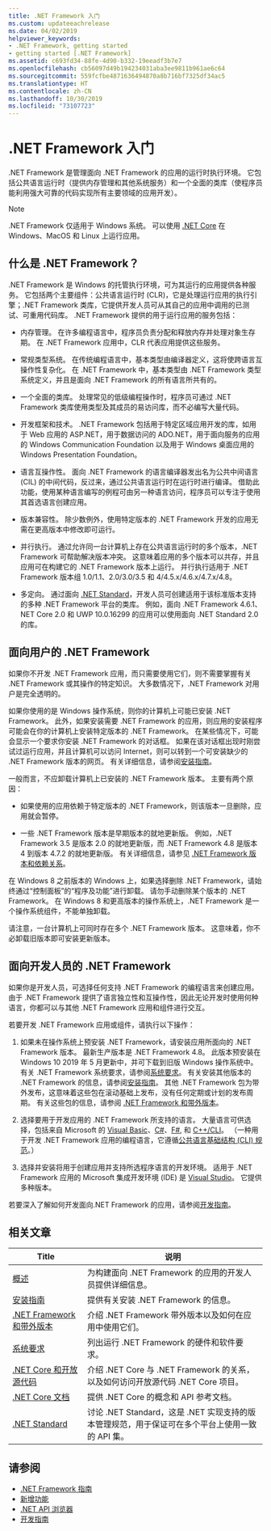 ```yaml
---
title: .NET Framework 入门
ms.custom: updateeachrelease
ms.date: 04/02/2019
helpviewer_keywords:
- .NET Framework, getting started
- getting started [.NET Framework]
ms.assetid: c693fd34-88fe-4d90-b332-19eeadf3b7e7
ms.openlocfilehash: cb56097d49b194234031aba3ee9811b961ae6c64
ms.sourcegitcommit: 559fcfbe4871636494870a8b716bf7325df34ac5
ms.translationtype: HT
ms.contentlocale: zh-CN
ms.lasthandoff: 10/30/2019
ms.locfileid: "73107723"
---
```

# <a name="get-started-with-the-net-framework"></a>.NET Framework 入门

.NET Framework 是管理面向 .NET Framework 的应用的运行时执行环境。 它包括公共语言运行时（提供内存管理和其他系统服务）和一个全面的类库（使程序员能利用强大可靠的代码实现所有主要领域的应用开发）。

> [!NOTE] 
> .NET Framework 仅适用于 Windows 系统。 可以使用 [.NET Core](../../core/index.md) 在 Windows、MacOS 和 Linux 上运行应用。 

## <a name="Introducing"></a> 什么是 .NET Framework？

.NET Framework 是 Windows 的托管执行环境，可为其运行的应用提供各种服务。 它包括两个主要组件：公共语言运行时 (CLR)，它是处理运行应用的执行引擎；.NET Framework 类库，它提供开发人员可从其自己的应用中调用的已测试、可重用代码库。 .NET Framework 提供的用于运行应用的服务包括：

- 内存管理。 在许多编程语言中，程序员负责分配和释放内存并处理对象生存期。 在 .NET Framework 应用中，CLR 代表应用提供这些服务。

- 常规类型系统。 在传统编程语言中，基本类型由编译器定义，这将使跨语言互操作性复杂化。 在 .NET Framework 中，基本类型由 .NET Framework 类型系统定义，并且是面向 .NET Framework 的所有语言所共有的。

- 一个全面的类库。 处理常见的低级编程操作时，程序员可通过 .NET Framework 类库使用类型及其成员的易访问库，而不必编写大量代码。

- 开发框架和技术。 .NET Framework 包括用于特定区域应用开发的库，如用于 Web 应用的 ASP.NET，用于数据访问的 ADO.NET，用于面向服务的应用的 Windows Communication Foundation 以及用于 Windows 桌面应用的 Windows Presentation Foundation。

- 语言互操作性。 面向 .NET Framework 的语言编译器发出名为公共中间语言 (CIL) 的中间代码，反过来，通过公共语言运行时在运行时进行编译。 借助此功能，使用某种语言编写的例程可由另一种语言访问，程序员可以专注于使用其首选语言创建应用。

- 版本兼容性。 除少数例外，使用特定版本的 .NET Framework 开发的应用无需在更高版本中修改即可运行。

- 并行执行。 通过允许同一台计算机上存在公共语言运行时的多个版本，.NET Framework 可帮助解决版本冲突。 这意味着应用的多个版本可以共存，并且应用可在构建它的 .NET Framework 版本上运行。 并行执行适用于 .NET Framework 版本组 1.0/1.1、2.0/3.0/3.5 和 4/4.5.x/4.6.x/4.7.x/4.8。

- 多定向。 通过面向 [.NET Standard](../../standard/net-standard.md)，开发人员可创建适用于该标准版本支持的多种 .NET Framework 平台的类库。 例如，面向 .NET Framework 4.6.1、NET Core 2.0 和 UWP 10.0.16299 的应用可以使用面向 .NET Standard 2.0 的库。 

<a name="ForUsers"></a>
## <a name="the-net-framework-for-users"></a>面向用户的 .NET Framework

如果你不开发 .NET Framework 应用，而只需要使用它们，则不需要掌握有关 .NET Framework 或其操作的特定知识。 大多数情况下，.NET Framework 对用户是完全透明的。

如果你使用的是 Windows 操作系统，则你的计算机上可能已安装 .NET Framework。 此外，如果安装需要 .NET Framework 的应用，则应用的安装程序可能会在你的计算机上安装特定版本的 .NET Framework。 在某些情况下，可能会显示一个要求你安装 .NET Framework 的对话框。 如果在该对话框出现时刚尝试过运行应用，并且计算机可以访问 Internet，则可以转到一个可安装缺少的 .NET Framework 版本的网页。 有关详细信息，请参阅[安装指南](../install/index.md)。

一般而言，不应卸载计算机上已安装的 .NET Framework 版本。 主要有两个原因：

- 如果使用的应用依赖于特定版本的 .NET Framework，则该版本一旦删除，应用就会暂停。

- 一些 .NET Framework 版本是早期版本的就地更新版。 例如，.NET Framework 3.5 是版本 2.0 的就地更新版，而 .NET Framework 4.8 是版本 4 到版本 4.7.2 的就地更新版。 有关详细信息，请参见 [.NET Framework 版本和依赖关系](../migration-guide/versions-and-dependencies.md)。

在 Windows 8 之前版本的 Windows 上，如果选择删除 .NET Framework，请始终通过“控制面板”的“程序及功能”进行卸载。  请勿手动删除某个版本的 .NET Framework。 在 Windows 8 和更高版本的操作系统上，.NET Framework 是一个操作系统组件，不能单独卸载。

请注意，一台计算机上可同时存在多个 .NET Framework 版本。 这意味着，你不必卸载旧版本即可安装更新版本。

## <a name="ForDevelopers"></a> 面向开发人员的 .NET Framework

如果你是开发人员，可选择任何支持 .NET Framework 的编程语言来创建应用。 由于 .NET Framework 提供了语言独立性和互操作性，因此无论开发时使用何种语言，你都可以与其他 .NET Framework 应用和组件进行交互。

若要开发 .NET Framework 应用或组件，请执行以下操作：

1. 如果未在操作系统上预安装 .NET Framework，请安装应用所面向的 .NET Framework 版本。 最新生产版本是 .NET Framework 4.8。 此版本预安装在 Windows 10 2019 年 5 月更新中，并可下载到旧版 Windows 操作系统中。 有关 .NET Framework 系统要求，请参阅[系统要求](system-requirements.md)。 有关安装其他版本的 .NET Framework 的信息，请参阅[安装指南](../install/guide-for-developers.md)。 其他 .NET Framework 包为带外发布，这意味着这些包在滚动基础上发布，没有任何定期或计划的发布周期。 有关这些包的信息，请参阅 [.NET Framework 和带外版本](the-net-framework-and-out-of-band-releases.md)。

2. 选择要用于开发应用的 .NET Framework 所支持的语言。 大量语言可供选择，包括来自 Microsoft 的 [Visual Basic](../../visual-basic/index.md)、[C#](../../csharp/index.md)、[F#](../../fsharp/index.md), 和 [C++/CLI](/cpp/dotnet/dotnet-programming-with-cpp-cli-visual-cpp)。 （一种用于开发 .NET Framework 应用的编程语言，它遵循[公共语言基础结构 (CLI) 规范](https://visualstudio.microsoft.com/license-terms/ecma-c-common-language-infrastructure-standards/)。）

3. 选择并安装将用于创建应用并支持所选程序语言的开发环境。 适用于 .NET Framework 应用的 Microsoft 集成开发环境 (IDE) 是 [Visual Studio](https://visualstudio.microsoft.com/vs/?utm_medium=microsoft&utm_source=docs.microsoft.com&utm_campaign=inline+link)。 它提供多种版本。

若要深入了解如何开发面向.NET Framework 的应用，请参阅[开发指南](../development-guide.md)。

## <a name="related-articles"></a>相关文章

| Title | 说明 |
| ----- |------------ |
| [概述](overview.md) | 为构建面向 .NET Framework 的应用的开发人员提供详细信息。 |
| [安装指南](../install/index.md) | 提供有关安装 .NET Framework 的信息。 |  
| [.NET Framework 和带外版本](the-net-framework-and-out-of-band-releases.md) | 介绍 .NET Framework 带外版本以及如何在应用中使用它们。 |
| [系统要求](system-requirements.md) | 列出运行 .NET Framework 的硬件和软件要求。 |
| [.NET Core 和开放源代码](net-core-and-open-source.md) | 介绍 .NET Core 与 .NET Framework 的关系，以及如何访问开放源代码 .NET Core 项目。 |
| [.NET Core 文档](../../core/index.md) | 提供 .NET Core 的概念和 API 参考文档。 |
| [.NET Standard](../../standard/net-standard.md) | 讨论 .NET Standard，这是 .NET 实现支持的版本管理规范，用于保证可在多个平台上使用一致的 API 集。

## <a name="see-also"></a>请参阅

- [.NET Framework 指南](../index.md)
- [新增功能](../whats-new/index.md)
- [.NET API 浏览器](../../../api/index.md)
- [开发指南](../development-guide.md)
